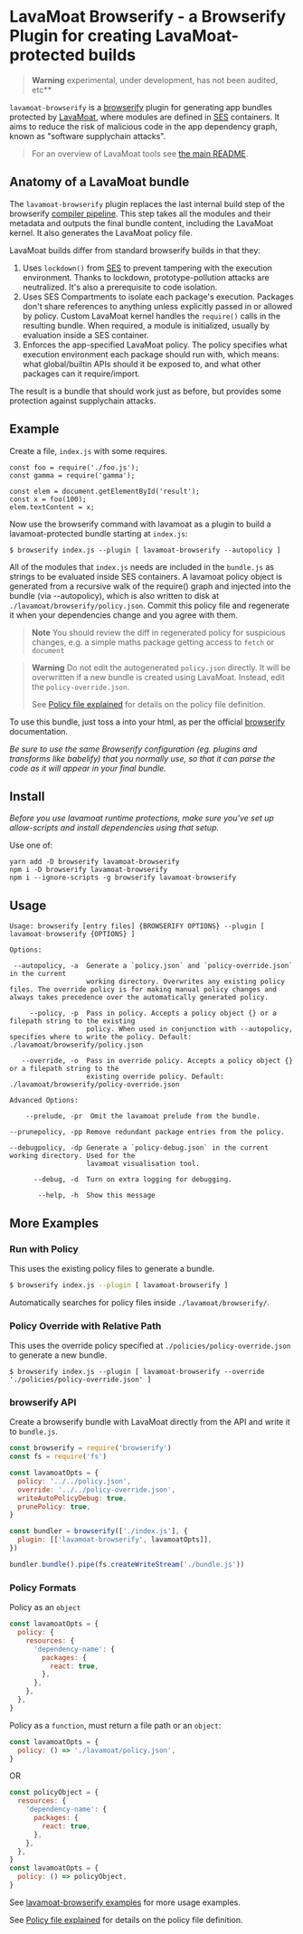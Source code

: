 # LavaMoat Browserify - a Browserify Plugin for creating LavaMoat-protected builds

> **Warning** experimental, under development, has not been audited, etc\*\*

`lavamoat-browserify` is a [browserify][BrowserifyGithub]
plugin for generating app bundles protected by
[LavaMoat](https://github.com/LavaMoat/overview), where modules
are defined in [SES][SesGithub] containers. It aims to reduce
the risk of malicious code in the app dependency graph, known
as "software supplychain attacks".

> For an overview of LavaMoat tools see [the main README](https://github.com/LavaMoat/LavaMoat/tree/main/README.md).

[BrowserifyGithub]: https://github.com/browserify/browserify
[SesGithub]: https://github.com/agoric/SES

## Anatomy of a LavaMoat bundle

The `lavamoat-browserify` plugin replaces the last internal build step of the browserify [compiler pipeline](https://github.com/browserify/browserify-handbook#compiler-pipeline). This step takes all the modules and their metadata and outputs the final bundle content, including the LavaMoat kernel. It also generates the LavaMoat policy file.

LavaMoat builds differ from standard browserify builds in that they:

1. Uses `lockdown()` from [SES][SesGithub] to prevent tampering with the execution environment.
   Thanks to lockdown, prototype-pollution attacks are neutralized. It's also a prerequisite to code isolation.
2. Uses SES Compartments to isolate each package's execution.
   Packages don't share references to anything unless explicitly passed in or allowed by policy. Custom LavaMoat kernel handles the `require()` calls in the resulting bundle. When required, a module is initialized, usually by evaluation inside a SES container.
3. Enforces the app-specified LavaMoat policy.
   The policy specifies what execution environment each package should run with, which means: what global/builtin APIs should it be exposed to, and what other packages can it require/import.

The result is a bundle that should work just as before, but provides some protection against supplychain attacks.

## Example

Create a file, `index.js` with some requires.

```
const foo = require('./foo.js');
const gamma = require('gamma');

const elem = document.getElementById('result');
const x = foo(100);
elem.textContent = x;
```

Now use the browserify command with lavamoat as a plugin to build a lavamoat-protected bundle starting at `index.js`:

```
$ browserify index.js --plugin [ lavamoat-browserify --autopolicy ]
```

All of the modules that `index.js` needs are included in the `bundle.js` as strings to be evaluated inside SES containers. A lavamoat policy object is generated from a recursive walk of the require() graph and injected into the bundle (via --autopolicy), which is also written to disk at `./lavamoat/browserify/policy.json`. Commit this policy file and regenerate it when your dependencies change and you agree with them.

> **Note** You should review the diff in regenerated policy for suspicious changes, e.g. a simple maths package getting access to `fetch` or `document`

> **Warning** Do not edit the autogenerated `policy.json` directly. It will be overwritten if a new bundle is created using LavaMoat. Instead, edit the `policy-override.json`.
>
> See [Policy file explained](https://github.com/LavaMoat/LavaMoat/tree/main/docs/policy.md) for details on the policy file definition.

To use this bundle, just toss a <script src="bundle.js"></script> into your html, as per the official [browserify][BrowserifyGithub] documentation.

_Be sure to use the same Browserify configuration (eg. plugins and transforms like babelify) that you normally use, so that it can parse the code as it will appear in your final bundle._

## Install

_Before you use lavamoat runtime protections, make sure you've set up allow-scripts and install dependencies using that setup._

Use one of:

```
yarn add -D browserify lavamoat-browserify
npm i -D browserify lavamoat-browserify
npm i --ignore-scripts -g browserify lavamoat-browserify
```

## Usage

```
Usage: browserify [entry files] {BROWSERIFY OPTIONS} --plugin [ lavamoat-browserify {OPTIONS} ]

Options:

 --autopolicy, -a  Generate a `policy.json` and `policy-override.json` in the current
                   working directory. Overwrites any existing policy files. The override policy is for making manual policy changes and always takes precedence over the automatically generated policy.

     --policy, -p  Pass in policy. Accepts a policy object {} or a filepath string to the existing
                   policy. When used in conjunction with --autopolicy, specifies where to write the policy. Default: ./lavamoat/browserify/policy.json

   --override, -o  Pass in override policy. Accepts a policy object {} or a filepath string to the
                   existing override policy. Default: ./lavamoat/browserify/policy-override.json

Advanced Options:

    --prelude, -pr  Omit the lavamoat prelude from the bundle.

--prunepolicy, -pp Remove redundant package entries from the policy.

--debugpolicy, -dp Generate a `policy-debug.json` in the current working directory. Used for the
                   lavamoat visualisation tool.

      --debug, -d  Turn on extra logging for debugging.

       --help, -h  Show this message
```

## More Examples

### Run with Policy

This uses the existing policy files to generate a bundle.

```bash
$ browserify index.js --plugin [ lavamoat-browserify ]
```

Automatically searches for policy files inside `./lavamoat/browserify/`.

### Policy Override with Relative Path

This uses the override policy specified at `./policies/policy-override.json` to generate a new bundle.

```
$ browserify index.js --plugin [ lavamoat-browserify --override './policies/policy-override.json' ]
```

### browserify API

Create a browserify bundle with LavaMoat directly from the API and write it to `bundle.js`.

```javascript
const browserify = require('browserify')
const fs = require('fs')

const lavamoatOpts = {
  policy: '../../policy.json',
  override: '../../policy-override.json',
  writeAutoPolicyDebug: true,
  prunePolicy: true,
}

const bundler = browserify(['./index.js'], {
  plugin: [['lavamoat-browserify', lavamoatOpts]],
})

bundler.bundle().pipe(fs.createWriteStream('./bundle.js'))
```

### Policy Formats

Policy as an `object`

```javascript
const lavamoatOpts = {
  policy: {
    resources: {
      'dependency-name': {
        packages: {
          react: true,
        },
      },
    },
  },
}
```

Policy as a `function`, must return a file path or an `object`:

```javascript
const lavamoatOpts = {
  policy: () => './lavamoat/policy.json',
}
```

OR

```javascript
const policyObject = {
  resources: {
    'dependency-name': {
      packages: {
        react: true,
      },
    },
  },
}
const lavamoatOpts = {
  policy: () => policyObject,
}
```

See [lavamoat-browserify examples](./examples/) for more usage examples.

See [Policy file explained](https://github.com/LavaMoat/LavaMoat/tree/main/docs/policy.md) for details on the policy file definition.
